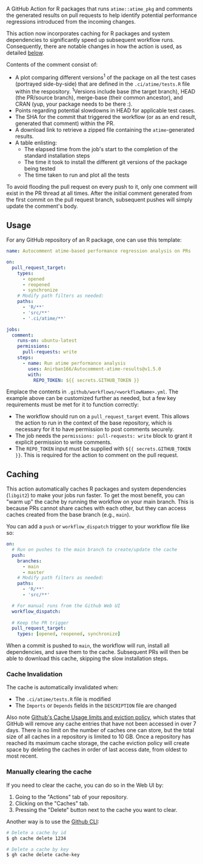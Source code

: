 A GitHub Action for R packages that runs `atime::atime_pkg` and comments the generated results on pull requests to help identify potential performance regressions introduced from the incoming changes.

This action now incorporates caching for R packages and system dependencies to significantly speed up subsequent workflow runs. Consequently, there are notable changes in how the action is used, as detailed [below](#caching).

Contents of the comment consist of:
- A plot comparing different versions<sup>1</sup> of the package on all the test cases (portrayed side-by-side) that are defined in the `.ci/atime/tests.R` file within the respository. <sup>1</sup>Versions include base (the target branch), HEAD (the PR/source branch), merge-base (their common ancestor), and CRAN (yup, your package needs to be there :).
- Points regarding potential slowdowns in HEAD for applicable test cases.
- The SHA for the commit that triggered the workflow (or as an end result, generated that comment) within the PR.
- A download link to retrieve a zipped file containing the `atime`-generated results.
- A table enlisting:
  - The elapsed time from the job's start to the completion of the standard installation steps
  - The time it took to install the different git versions of the package being tested
  - The time taken to run and plot all the tests

To avoid flooding the pull request on every push to it, only one comment will exist in the PR thread at all times. After the initial comment generated from the first commit on the pull request branch, subsequent pushes will simply update the comment's body.

## Usage

For any GitHub repository of an R package, one can use this template:
```yml
name: Autocomment atime-based performance regression analysis on PRs

on:
  pull_request_target:
    types:
      - opened
      - reopened
      - synchronize
    # Modify path filters as needed:
    paths:
      - 'R/**'
      - 'src/**'
      - '.ci/atime/**'

jobs:
  comment:
    runs-on: ubuntu-latest
    permissions:
      pull-requests: write
    steps:
      - name: Run atime performance analysis
        uses: Anirban166/Autocomment-atime-results@v1.5.0
        with:
          REPO_TOKEN: ${{ secrets.GITHUB_TOKEN }}
```
Emplace the contents in `.github/workflows/<workflowName>.yml`. The example above can be customized further as needed, but a few key requirements must be met for it to function correctly:
- The workflow should run on a `pull_request_target` event. This allows the action to run in the context of the base repository, which is necessary for it to have permission to post comments securely.
- The job needs the `permissions: pull-requests: write` block to grant it explicit permission to write comments.
- The `REPO_TOKEN` input must be supplied with `${{ secrets.GITHUB_TOKEN }}`. This is required for the action to comment on the pull request.

## Caching

This action automatically caches R packages and system dependencies (`libgit2`) to make your jobs run faster. To get the most benefit, you can "warm up" the cache by running the workflow on your main branch. This is because PRs cannot share caches with each other, but they can access caches created from the base branch (e.g., `main`).

You can add a `push` or `workflow_dispatch` trigger to your workflow file like so:
```yml
on:
  # Run on pushes to the main branch to create/update the cache
  push:
    branches:
      - main
      - master
    # Modify path filters as needed:
    paths:
      - 'R/**'
      - 'src/**'

  # For manual runs from the Github Web UI
  workflow_dispatch:
  
  # Keep the PR trigger
  pull_request_target:
    types: [opened, reopened, synchronize]
```
When a commit is pushed to `main`, the workflow will run, install all dependencies, and save them to the cache. Subsequent PRs will then be able to download this cache, skipping the slow installation steps.

### Cache Invalidation

The cache is automatically invalidated when:

- The `.ci/atime/tests.R` file is modified
- The `Imports` or `Depends` fields in the `DESCRIPTION` file are changed

Also note [Github's Cache Usage limits and eviction policy](https://docs.github.com/en/actions/reference/dependency-caching-reference#usage-limits-and-eviction-policy), which states that GitHub will remove any cache entries that have not been accessed in over 7 days. There is no limit on the number of caches one can store, but the total size of all caches in a repository is limited to 10 GB. Once a repository has reached its maximum cache storage, the cache eviction policy will create space by deleting the caches in order of last access date, from oldest to most recent.

### Manually clearing the cache

If you need to clear the cache, you can do so in the Web UI by:

1. Going to the "Actions" tab of your repository.
2. Clicking on the "Caches" tab.
3. Pressing the "Delete" button next to the cache you want to clear.

Another way is to use the [Github CLI](https://cli.github.com/manual/gh_cache_delete):

```bash
# Delete a cache by id
$ gh cache delete 1234

# Delete a cache by key
$ gh cache delete cache-key
```
